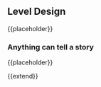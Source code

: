 Level Design
------------

{{placeholder}}
<!-- TODO: [Penaz] [2024-09-15] Write sub-intro -->

### Anything can tell a story

{{placeholder}}
<!-- TODO: [Penaz] [2024-09-15] Any object can tell a story about the world, this is done very well in the Dark Souls series -->

{{extend}}
